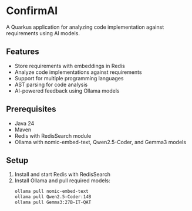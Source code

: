 # ConfirmAI

A Quarkus application for analyzing code implementation against requirements using AI models.

## Features

- Store requirements with embeddings in Redis
- Analyze code implementations against requirements
- Support for multiple programming languages
- AST parsing for code analysis
- AI-powered feedback using Ollama models

## Prerequisites

- Java 24
- Maven
- Redis with RedisSearch module
- Ollama with nomic-embed-text, Qwen2.5-Coder, and Gemma3 models

## Setup

1. Install and start Redis with RedisSearch
2. Install Ollama and pull required models:
   ```bash
   ollama pull nomic-embed-text
   ollama pull Qwen2.5-Coder:14B
   ollama pull Gemma3:27B-IT-QAT
